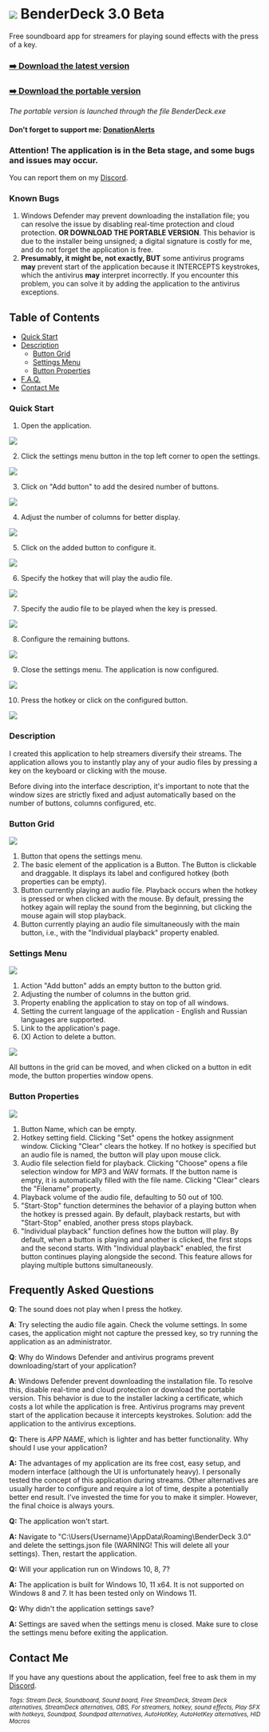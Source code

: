 # ![](/Screenshots/Square44x44Logo.altform-lightunplated_targetsize-32.png) BenderDeck 3.0 Beta
Free soundboard app for streamers for playing sound effects with the press of a key.
### [:arrow_right: Download the latest version](https://github.com/PavlikBender/BenderDeck/releases/download/v3.0/BenderDeckSetup.msi)
### [:arrow_right: Download the portable version](https://github.com/PavlikBender/BenderDeck/releases/download/v3.0/BenderDeck.3.0.Portable.zip)

*The portable version is launched through the file BenderDeck.exe*

#### Don't forget to support me: [DonationAlerts](https://www.donationalerts.com/r/pavlikbender) 

### **Attention!** The application is in the Beta stage, and some bugs and issues may occur.

You can report them on my [Discord](https://discord.com/invite/gaVrv6k).

### Known Bugs
1. Windows Defender may prevent downloading the installation file; you can resolve the issue by disabling real-time protection and cloud protection. **OR DOWNLOAD THE PORTABLE VERSION**. This behavior is due to the installer being unsigned; a digital signature is costly for me, and do not forget the application is free.
2. **Presumably, it might be, not exactly, BUT** some antivirus programs **may** prevent start of the application because it INTERCEPTS keystrokes, which the antivirus **may** interpret incorrectly. If you encounter this problem, you can solve it by adding the application to the antivirus exceptions.

## Table of Contents
- [Quick Start](#quick-start)
- [Description](#description)
  - [Button Grid](#button-grid)
  - [Settings Menu](#settings-menu)
  - [Button Properties](#button-properties)
- [F.A.Q.](#frequently-asked-questions)
- [Contact Me](#contact-me)

### Quick Start
1. Open the application.

![](/Screenshots/1.png)

2. Click the settings menu button in the top left corner to open the settings.

![](/Screenshots/EN1.png)

3. Click on "Add button" to add the desired number of buttons.

![](/Screenshots/EN8.png)

4. Adjust the number of columns for better display.

![](/Screenshots/EN2.png)

5. Click on the added button to configure it.

![](/Screenshots/EN3.png)

6. Specify the hotkey that will play the audio file.

![](/Screenshots/EN4.png)

7. Specify the audio file to be played when the key is pressed.

![](/Screenshots/EN5.png)

8. Configure the remaining buttons.

![](/Screenshots/EN6.png)

9. Close the settings menu. The application is now configured.

![](/Screenshots/9.png)

10. Press the hotkey or click on the configured button.

![](/Screenshots/10.png)

### Description

I created this application to help streamers diversify their streams. The application allows you to instantly play any of your audio files by pressing a key on the keyboard or clicking with the mouse.

Before diving into the interface description, it's important to note that the window sizes are strictly fixed and adjust automatically based on the number of buttons, columns configured, etc.

### Button Grid
![](/Screenshots/D1.png)

1. Button that opens the settings menu.
2. The basic element of the application is a Button. The Button is clickable and draggable. It displays its label and configured hotkey (both properties can be empty).
3. Button currently playing an audio file. Playback occurs when the hotkey is pressed or when clicked with the mouse. By default, pressing the hotkey again will replay the sound from the beginning, but clicking the mouse again will stop playback.
5. Button currently playing an audio file simultaneously with the main button, i.e., with the "Individual playback" property enabled.

### Settings Menu
![](/Screenshots/END1.png)

1. Action "Add button" adds an empty button to the button grid.
2. Adjusting the number of columns in the button grid.
3. Property enabling the application to stay on top of all windows.
4. Setting the current language of the application - English and Russian languages are supported.
5. Link to the application's page.
6. (X) Action to delete a button.

![](/Screenshots/EN7.png)

All buttons in the grid can be moved, and when clicked on a button in edit mode, the button properties window opens.

### Button Properties
![](/Screenshots/END2.png)

1. Button Name, which can be empty.
2. Hotkey setting field. Clicking "Set" opens the hotkey assignment window. Clicking "Clear" clears the hotkey. If no hotkey is specified but an audio file is named, the button will play upon mouse click.
4. Audio file selection field for playback. Clicking "Choose" opens a file selection window for MP3 and WAV formats. If the button name is empty, it is automatically filled with the file name. Clicking "Clear" clears the "Filename" property.
5. Playback volume of the audio file, defaulting to 50 out of 100.
6. "Start-Stop" function determines the behavior of a playing button when the hotkey is pressed again. By default, playback restarts, but with "Start-Stop" enabled, another press stops playback.
7. "Individual playback" function defines how the button will play. By default, when a button is playing and another is clicked, the first stops and the second starts. With "Individual playback" enabled, the first button continues playing alongside the second. This feature allows for playing multiple buttons simultaneously.

## Frequently Asked Questions

**Q**: The sound does not play when I press the hotkey.

**A**: Try selecting the audio file again. Check the volume settings. In some cases, the application might not capture the pressed key, so try running the application as an administrator.

**Q**: Why do Windows Defender and antivirus programs prevent downloading/start of your application?

**A**: Windows Defender prevent downloading the installation file. To resolve this, disable real-time and cloud protection or download the portable version. This behavior is due to the installer lacking a certificate, which costs a lot while the application is free. Antivirus programs may prevent start of the application because it intercepts keystrokes. Solution: add the application to the antivirus exceptions.

**Q:** There is *APP NAME*, which is lighter and has better functionality. Why should I use your application?

**A:** The advantages of my application are its free cost, easy setup, and modern interface (although the UI is unfortunately heavy). I personally tested the concept of this application during streams. Other alternatives are usually harder to configure and require a lot of time, despite a potentially better end result. I've invested the time for you to make it simpler. However, the final choice is always yours.

**Q:** The application won't start.

**A:** Navigate to "C:\Users\{Username}\AppData\Roaming\BenderDeck 3.0" and delete the settings.json file (WARNING! This will delete all your settings). Then, restart the application.

**Q:** Will your application run on Windows 10, 8, 7?

**A:** The application is built for Windows 10, 11 x64. It is not supported on Windows 8 and 7. It has been tested only on Windows 11.

**Q:** Why didn't the application settings save?

**A:** Settings are saved when the settings menu is closed. Make sure to close the settings menu before exiting the application.

## Contact Me
If you have any questions about the application, feel free to ask them in my [Discord](https://discord.com/invite/gaVrv6k).

<sub>*Tags: Stream Deck, Soundboard, Sound board, Free StreamDeck, Stream Deck alternatives, StreamDeck alternatives, OBS, For streamers, hotkey, sound effects, Play SFX with hotkeys, Soundpad, Soundpad alternatives, AutoHotKey, AutoHotKey alternatives, HID Macros*</sub>

